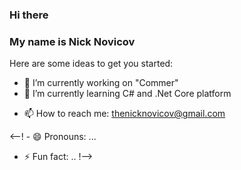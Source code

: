 ### Hi there

### My name is Nick Novicov

Here are some ideas to get you started:

- 🔭 I’m currently working on "Commer"
- 🌱 I’m currently learning C# and .Net Core platform
<!-- - 👯 I’m looking to collaborate on .
- 🤔 I’m looking for help with ...
- 💬 Ask me about ..... !-->
- 📫 How to reach me: thenicknovicov@gmail.com

<--! - 😄 Pronouns: ...
- ⚡ Fun fact: .. !-->
